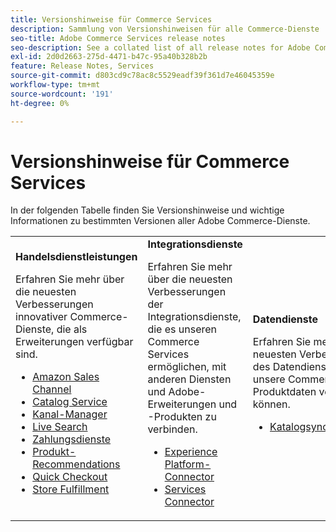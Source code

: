 ```yaml
---
title: Versionshinweise für Commerce Services
description: Sammlung von Versionshinweisen für alle Commerce-Dienste
seo-title: Adobe Commerce Services release notes
seo-description: See a collated list of all release notes for Adobe Commerce Services and related data and integration services.
exl-id: 2d0d2663-275d-4471-b47c-95a40b328b2b
feature: Release Notes, Services
source-git-commit: d803cd9c78ac8c5529eadf39f361d7e46045359e
workflow-type: tm+mt
source-wordcount: '191'
ht-degree: 0%

---
```


# Versionshinweise für Commerce Services

In der folgenden Tabelle finden Sie Versionshinweise und wichtige Informationen zu bestimmten Versionen aller Adobe Commerce-Dienste.

<table>
  <tbody>
    <tr>
      <td><strong>Handelsdienstleistungen</strong>
        <p>Erfahren Sie mehr über die neuesten Verbesserungen innovativer Commerce-Dienste, die als Erweiterungen verfügbar sind.</p>
          <ul>
            <li><a href="https://experienceleague.adobe.com/docs/commerce-channels/amazon/release-notes.html">Amazon Sales Channel</a></li>
            <li><a href="https://experienceleague.adobe.com/docs/commerce-merchant-services/catalog-service/release-notes.html">Catalog Service</a></li>
            <li><a href="https://experienceleague.adobe.com/docs/commerce-channels/channel-manager/release-notes.html">Kanal-Manager</a></li>
            <li><a href="https://experienceleague.adobe.com/docs/commerce-merchant-services/live-search/release-notes.html">Live Search</a></li>
            <li><a href="https://experienceleague.adobe.com/docs/commerce-merchant-services/payment-services/release-notes.html">Zahlungsdienste</a></li>
            <li><a href="https://experienceleague.adobe.com/docs/commerce-merchant-services/product-recommendations/release-notes.html">Produkt-Recommendations</a></li>
            <li><a href="https://experienceleague.adobe.com/docs/commerce-merchant-services/quick-checkout/release-notes.html">Quick Checkout</a></li>
            <li><a href="https://experienceleague.adobe.com/docs/commerce-merchant-services/store-fulfillment/release-notes.html">Store Fulfillment</a></li>
          </ul>
        </td>
      <td><strong>Integrationsdienste</strong>
        <p>Erfahren Sie mehr über die neuesten Verbesserungen der Integrationsdienste, die es unseren Commerce Services ermöglichen, mit anderen Diensten und Adobe-Erweiterungen und -Produkten zu verbinden.</p>
          <ul>
            <li><a href="https://experienceleague.adobe.com/docs/commerce-merchant-services/experience-platform-connector/release-notes.html">Experience Platform-Connector</a></li>
            <li><a href="https://experienceleague.adobe.com/docs/commerce-merchant-services/user-guides/saas.html">Services Connector</a></li>
          </ul>
      </td>
      <td><strong>Datendienste</strong>
        <p>Erfahren Sie mehr über die neuesten Verbesserungen des Datendienstes, mit dem unsere Commerce Services Produktdaten verwalten können.</p>
          <ul>
            <li><a href="https://experienceleague.adobe.com/docs/commerce-merchant-services/user-guides/data-services/catalog-sync.html">Katalogsynchronisierung</a></li>
          </ul>
      </td>
    </tr>
  </tbody>
</table>
